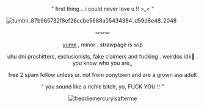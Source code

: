 

<p align="center">" first thing .. i could never love u !! >_< "</p>


  ![tumblr_87b965732f8ef26ccbe5688a05434384_d59d8e48_2048](https://files.catbox.moe/yeor8a.png)
<p align="center">⫘⫘⫘</p>

<p align="center"><ins>yume</ins> , minor . strawpage is wip </p> 
<p align="center">uhu dni proshitters, exclusionists, fake claimers and fucking . weirdos idk🦆 . you know who you are,,</p>
<p align="center">free 2 spam follow unless ur. not from ponytown and are a grown ass adult</p>

<p align="center">" you sound like a richie bitch, yo, FUCK YOU !! "</p>
<p align="center"> <img src="https://komarev.com/ghpvc/?username=freddiemercuryisafterme&label=Profile%20views&color=ff0000&style=flat" alt="freddiemercuryisafterme" /> </p>
